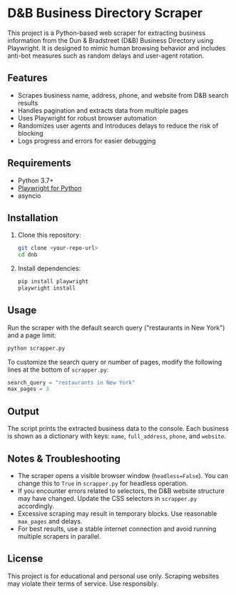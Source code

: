 # D&B Business Directory Scraper

This project is a Python-based web scraper for extracting business information from the Dun & Bradstreet (D&B) Business Directory using Playwright. It is designed to mimic human browsing behavior and includes anti-bot measures such as random delays and user-agent rotation.

## Features
- Scrapes business name, address, phone, and website from D&B search results
- Handles pagination and extracts data from multiple pages
- Uses Playwright for robust browser automation
- Randomizes user agents and introduces delays to reduce the risk of blocking
- Logs progress and errors for easier debugging

## Requirements
- Python 3.7+
- [Playwright for Python](https://playwright.dev/python/)
- asyncio

## Installation
1. Clone this repository:
   ```bash
   git clone <your-repo-url>
   cd dnb
   ```
2. Install dependencies:
   ```bash
   pip install playwright
   playwright install
   ```

## Usage
Run the scraper with the default search query ("restaurants in New York") and a page limit:

```bash
python scrapper.py
```

To customize the search query or number of pages, modify the following lines at the bottom of `scrapper.py`:
```python
search_query = "restaurants in New York"
max_pages = 3
```

## Output
The script prints the extracted business data to the console. Each business is shown as a dictionary with keys: `name`, `full_address`, `phone`, and `website`.

## Notes & Troubleshooting
- The scraper opens a visible browser window (`headless=False`). You can change this to `True` in `scrapper.py` for headless operation.
- If you encounter errors related to selectors, the D&B website structure may have changed. Update the CSS selectors in `scrapper.py` accordingly.
- Excessive scraping may result in temporary blocks. Use reasonable `max_pages` and delays.
- For best results, use a stable internet connection and avoid running multiple scrapers in parallel.

## License
This project is for educational and personal use only. Scraping websites may violate their terms of service. Use responsibly. 